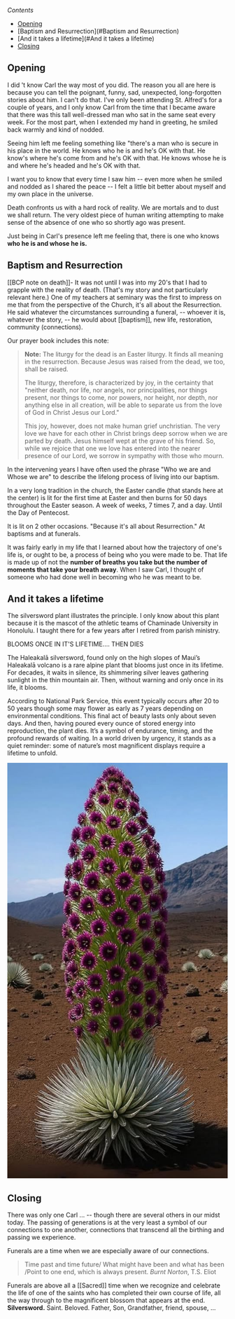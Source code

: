 _Contents_

- [Opening](#opening)
- [Baptism and Resurrection](#Baptism and Resurrection)
- [And it takes a lifetime](#And it takes a lifetime)
- [Closing](#closing)

## Opening

I did 't know Carl the way most of you did. The reason you all are here is because you can tell the poignant, funny, sad, unexpected, long-forgotten stories about him. I can't do that. I've only been attending St. Alfred's for a couple of years, and I only know Carl from the time that I became aware that there was this tall well-dressed man who sat in the same seat every week. For the most part, when I extended my hand in greeting, he smiled back warmly and kind of nodded.

Seeing him left me feeling something like "there's a man who is secure in his place in the world. He knows who he is and he's OK with that. He know's where he's come from and he's OK with that. He knows whose he is and where he's headed and he's OK with that.

I want you to know that every time I saw him -- even more when he smiled and nodded as I shared the peace -- I felt a little bit better about myself and my own place in the universe.

Death confronts us with a hard rock of reality. We are mortals and to dust we shall return. The very oldest piece of human writing attempting to make sense of the absence of one who so shortly ago was present.

Just being in Carl's presence left me feeling that, there is one who knows **who he is and whose he is.**

## Baptism and Resurrection

[[BCP note on death]]- It was not until I was into my 20's that I had to grapple with the reality of death. (That's my story and not particularly relevant here.) One of my teachers at seminary was the first to impress on me that from the perspective of the Church, it's all about the Resurrection. He said whatever the circumstances surrounding a funeral, -- whoever it is, whatever the story, -- he would about [[baptism]], new life, restoration, community (connections).

Our prayer book includes this note:

> **Note:**
> The liturgy for the dead is an Easter liturgy. It finds all meaning in the resurrection. Because Jesus was raised from the dead, we too, shall be raised.
>
> The liturgy, therefore, is characterized by joy, in the certainty that "neither death, nor life, nor angels, nor principalities, nor things present, nor things to come, nor powers, nor height, nor depth, nor anything else in all creation, will be able to separate us from the love of God in Christ Jesus our Lord."
>
> This joy, however, does not make human grief unchristian. The very love we have for each other in Christ brings deep sorrow when we are parted by death. Jesus himself wept at the grave of his friend. So, while we rejoice that one we love has entered into the nearer presence of our Lord, we sorrow in sympathy with those who mourn.

In the intervening years I have often used the phrase "Who we are and Whose we are" to describe the lifelong process of living into our baptism.

In a very long tradition in the church, the Easter candle (that stands here at the center) is lit for the first time at Easter and then burns for 50 days throughout the Easter season. A week of weeks, 7 times 7, and a day. Until the Day of Pentecost.

It is lit on 2 other occasions. "Because it's all about Resurrection." At baptisms and at funerals.

It was fairly early in my life that I learned about how the trajectory of one's life is, or ought to be, a process of being who you were made to be. That life is made up of not the **number of breaths you take but the number of moments that take your breath away**. When I saw Carl, I thought of someone who had done well in becoming who he was meant to be.

## And it takes a lifetime

The silversword plant illustrates the principle. I only know about this plant because it is the mascot of the athletic teams of Chaminade University in Honolulu. I taught there for a few years after I retired from parish ministry.

BLOOMS ONCE IN IT'S LIFETIME.... THEN DIES

The Haleakalā silversword, found only on the high slopes of Maui’s Haleakalā volcano is a rare alpine plant that blooms just once in its lifetime. For decades, it waits in silence, its shimmering silver leaves gathering sunlight in the thin mountain air. Then, without warning and only once in its life, it blooms.

According to National Park Service, this event typically occurs after 20 to 50 years though some may flower as early as 7 years depending on environmental conditions. This final act of beauty lasts only about seven days. And then, having poured every ounce of stored energy into reproduction, the plant dies. It’s a symbol of endurance, timing, and the profound rewards of waiting. In a world driven by urgency, it stands as a quiet reminder: some of nature’s most magnificent displays require a lifetime to unfold.

![silversword.png](silversword.png)

## Closing

There was only one Carl ... -- though there are several others in our midst today. The passing of generations is at the very least a symbol of our connections to one another, connections that transcend all the birthing and passing we experience.

Funerals are a time when we are especially aware of our connections.

> Time past and time future/ What might have been and what has been /Point to one end, which is always present. _Burnt Norton_, T.S. Eliot

Funerals are above all a [[Sacred]] time when we recognize and celebrate the life of one of the saints who has completed their own course of life, all the way through to the magnificent blossom that appears at the end. **Silversword.** Saint. Beloved. Father, Son, Grandfather, friend, spouse, ...
